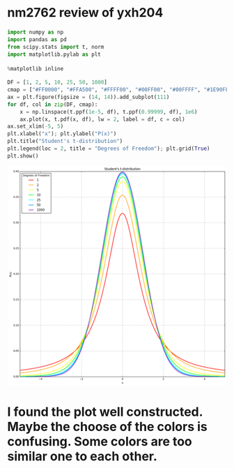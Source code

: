 

```python


```

# nm2762 review of yxh204


```python
import numpy as np
import pandas as pd
from scipy.stats import t, norm
import matplotlib.pylab as plt

%matplotlib inline
```


```python
DF = [1, 2, 5, 10, 25, 50, 1000]
cmap = ["#FF0000", "#FFA500", "#FFFF00", "#00FF00", "#00FFFF", "#1E90FF", "#9932CC"]
ax = plt.figure(figsize = (14, 14)).add_subplot(111)
for df, col in zip(DF, cmap):
    x = np.linspace(t.ppf(1e-5, df), t.ppf(0.99999, df), 1e6)
    ax.plot(x, t.pdf(x, df), lw = 2, label = df, c = col)
ax.set_xlim(-5, 5)
plt.xlabel("x"); plt.ylabel("P(x)")
plt.title("Student's t-distribution")
plt.legend(loc = 2, title = "Degrees of Freedom"); plt.grid(True)
plt.show()
```


![png](output_3_0.png)


# I found the plot well constructed. Maybe the choose of the colors is confusing. Some colors are too similar one to each other.  


```python

```
